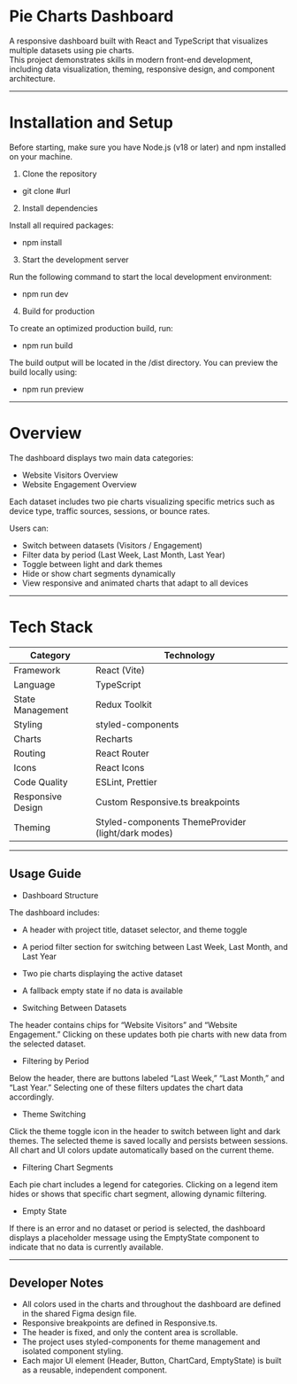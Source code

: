 # Pie Charts Dashboard

A responsive dashboard built with React and TypeScript that visualizes multiple datasets using pie charts.  
This project demonstrates skills in modern front-end development, including data visualization, theming, responsive design, and component architecture.

---

# Installation and Setup

Before starting, make sure you have Node.js (v18 or later) and npm installed on your machine.

1. Clone the repository

- git clone #url

2. Install dependencies

Install all required packages:

- npm install

3. Start the development server

Run the following command to start the local development environment:

- npm run dev

4. Build for production

To create an optimized production build, run:

- npm run build

The build output will be located in the /dist directory.
You can preview the build locally using:

- npm run preview

---

# Overview

The dashboard displays two main data categories:

- Website Visitors Overview
- Website Engagement Overview

Each dataset includes two pie charts visualizing specific metrics such as device type, traffic sources, sessions, or bounce rates.

Users can:

- Switch between datasets (Visitors / Engagement)
- Filter data by period (Last Week, Last Month, Last Year)
- Toggle between light and dark themes
- Hide or show chart segments dynamically
- View responsive and animated charts that adapt to all devices

---

# Tech Stack

| Category | Technology |
|-----------|-------------|
| Framework | React (Vite) |
| Language | TypeScript |
| State Management | Redux Toolkit |
| Styling | styled-components |
| Charts | Recharts |
| Routing | React Router |
| Icons | React Icons |
| Code Quality | ESLint, Prettier |
| Responsive Design | Custom Responsive.ts breakpoints |
| Theming | Styled-components ThemeProvider (light/dark modes) |

---

## Usage Guide

- Dashboard Structure

The dashboard includes:
- A header with project title, dataset selector, and theme toggle
- A period filter section for switching between Last Week, Last Month, and Last Year
- Two pie charts displaying the active dataset
- A fallback empty state if no data is available

- Switching Between Datasets

The header contains chips for “Website Visitors” and “Website Engagement.”
Clicking on these updates both pie charts with new data from the selected dataset.

- Filtering by Period

Below the header, there are buttons labeled “Last Week,” “Last Month,” and “Last Year.”
Selecting one of these filters updates the chart data accordingly.

- Theme Switching

Click the theme toggle icon in the header to switch between light and dark themes.
The selected theme is saved locally and persists between sessions.
All chart and UI colors update automatically based on the current theme.

- Filtering Chart Segments

Each pie chart includes a legend for categories.
Clicking on a legend item hides or shows that specific chart segment, allowing dynamic filtering.

- Empty State

If there is an error and no dataset or period is selected, the dashboard displays a placeholder message using the EmptyState component to indicate that no data is currently available.

---

## Developer Notes

- All colors used in the charts and throughout the dashboard are defined in the shared Figma design file.
- Responsive breakpoints are defined in Responsive.ts.
- The header is fixed, and only the content area is scrollable.
- The project uses styled-components for theme management and isolated component styling.
- Each major UI element (Header, Button, ChartCard, EmptyState) is built as a reusable, independent component.
